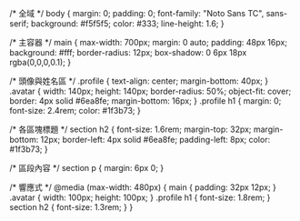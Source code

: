 /* 全域 */
body {
  margin: 0;
  padding: 0;
  font-family: "Noto Sans TC", sans-serif;
  background: #f5f5f5;
  color: #333;
  line-height: 1.6;
}

/* 主容器 */
main {
  max-width: 700px;
  margin: 0 auto;
  padding: 48px 16px;
  background: #fff;
  border-radius: 12px;
  box-shadow: 0 6px 18px rgba(0,0,0,0.1);
}

/* 頭像與姓名區 */
.profile {
  text-align: center;
  margin-bottom: 40px;
}
.avatar {
  width: 140px;
  height: 140px;
  border-radius: 50%;
  object-fit: cover;
  border: 4px solid #6ea8fe;
  margin-bottom: 16px;
}
.profile h1 {
  margin: 0;
  font-size: 2.4rem;
  color: #1f3b73;
}

/* 各區塊標題 */
section h2 {
  font-size: 1.6rem;
  margin-top: 32px;
  margin-bottom: 12px;
  border-left: 4px solid #6ea8fe;
  padding-left: 8px;
  color: #1f3b73;
}

/* 區段內容 */
section p {
  margin: 6px 0;
}

/* 響應式 */
@media (max-width: 480px) {
  main {
    padding: 32px 12px;
  }
  .avatar {
    width: 100px;
    height: 100px;
  }
  .profile h1 {
    font-size: 1.8rem;
  }
  section h2 {
    font-size: 1.3rem;
  }
}


